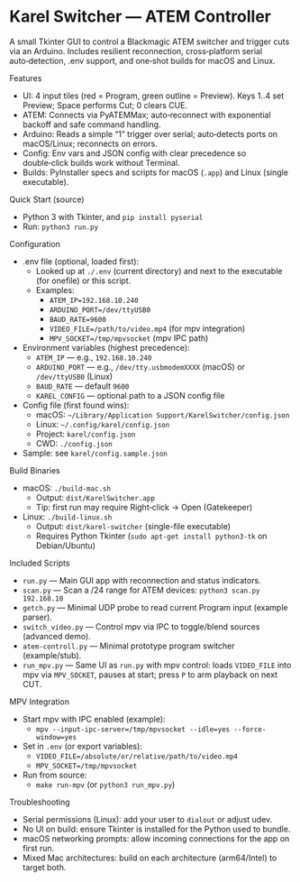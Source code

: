 # Karel Switcher — ATEM Controller

A small Tkinter GUI to control a Blackmagic ATEM switcher and trigger cuts via an Arduino. Includes resilient reconnection, cross‑platform serial auto‑detection, .env support, and one‑shot builds for macOS and Linux.

Features
- UI: 4 input tiles (red = Program, green outline = Preview). Keys 1..4 set Preview; Space performs Cut; 0 clears CUE.
- ATEM: Connects via PyATEMMax; auto‑reconnect with exponential backoff and safe command handling.
- Arduino: Reads a simple “1” trigger over serial; auto‑detects ports on macOS/Linux; reconnects on errors.
- Config: Env vars and JSON config with clear precedence so double‑click builds work without Terminal.
- Builds: PyInstaller specs and scripts for macOS (`.app`) and Linux (single executable).

Quick Start (source)
- Python 3 with Tkinter, and `pip install pyserial`
- Run: `python3 run.py`

Configuration
- .env file (optional, loaded first):
  - Looked up at `./.env` (current directory) and next to the executable (for onefile) or this script.
  - Examples:
    - `ATEM_IP=192.168.10.240`
    - `ARDUINO_PORT=/dev/ttyUSB0`
    - `BAUD_RATE=9600`
    - `VIDEO_FILE=/path/to/video.mp4` (for mpv integration)
    - `MPV_SOCKET=/tmp/mpvsocket` (mpv IPC path)
- Environment variables (highest precedence):
  - `ATEM_IP` — e.g., `192.168.10.240`
  - `ARDUINO_PORT` — e.g., `/dev/tty.usbmodemXXXX` (macOS) or `/dev/ttyUSB0` (Linux)
  - `BAUD_RATE` — default `9600`
  - `KAREL_CONFIG` — optional path to a JSON config file
- Config file (first found wins):
  - macOS: `~/Library/Application Support/KarelSwitcher/config.json`
  - Linux: `~/.config/karel/config.json`
  - Project: `karel/config.json`
  - CWD: `./config.json`
- Sample: see `karel/config.sample.json`

Build Binaries
- macOS: `./build-mac.sh`
  - Output: `dist/KarelSwitcher.app`
  - Tip: first run may require Right‑click → Open (Gatekeeper)
- Linux: `./build-linux.sh`
  - Output: `dist/karel-switcher` (single-file executable)
  - Requires Python Tkinter (`sudo apt-get install python3-tk` on Debian/Ubuntu)

Included Scripts
- `run.py` — Main GUI app with reconnection and status indicators.
- `scan.py` — Scan a /24 range for ATEM devices: `python3 scan.py 192.168.10`
- `getch.py` — Minimal UDP probe to read current Program input (example parser).
- `switch_video.py` — Control mpv via IPC to toggle/blend sources (advanced demo).
- `atem-controll.py` — Minimal prototype program switcher (example/stub).
- `run_mpv.py` — Same UI as `run.py` with mpv control: loads `VIDEO_FILE` into mpv via `MPV_SOCKET`, pauses at start; press `P` to arm playback on next CUT.

MPV Integration
- Start mpv with IPC enabled (example):
  - `mpv --input-ipc-server=/tmp/mpvsocket --idle=yes --force-window=yes`
- Set in `.env` (or export variables):
  - `VIDEO_FILE=/absolute/or/relative/path/to/video.mp4`
  - `MPV_SOCKET=/tmp/mpvsocket`
- Run from source:
  - `make run-mpv` (or `python3 run_mpv.py`)

Troubleshooting
- Serial permissions (Linux): add your user to `dialout` or adjust udev.
- No UI on build: ensure Tkinter is installed for the Python used to bundle.
- macOS networking prompts: allow incoming connections for the app on first run.
- Mixed Mac architectures: build on each architecture (arm64/Intel) to target both.
